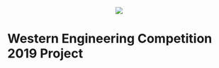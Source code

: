 <p align="center">
  <img src= https://wec2019.ca/wp-content/uploads/2018/05/WEC2019_SiteLogo_v2_LIGHTBG.png>
</p>

# Western Engineering Competition 2019 Project

